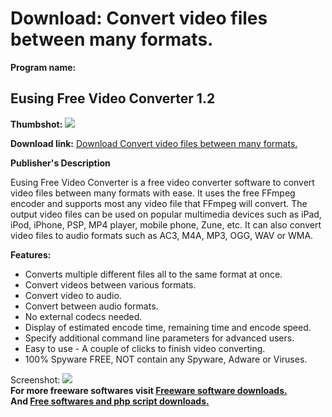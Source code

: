 # Download: Convert video files between many formats.

**Program name:**

## Eusing Free Video Converter 1.2

  
**Thumbshot:** ![](http://www.freewarefiles.com/screenshot/eusngvidcvtr1_md.jpg)   
  
**Download link:** [Download Convert video files between many formats.](http://freesoftwares.boysofts.com/Eusing-Free-Video-Converter_program_57676.html)  
  


**Publisher's Description**  
  


Eusing Free Video Converter is a free video converter software to convert video files between many formats with ease. It uses the free FFmpeg encoder and supports most any video file that FFmpeg will convert. The output video files can be used on popular multimedia devices such as iPad, iPod, iPhone, PSP, MP4 player, mobile phone, Zune, etc. It can also convert video files to audio formats such as AC3, M4A, MP3, OGG, WAV or WMA. 

**Features:**

  * Converts multiple different files all to the same format at once. 
  * Convert videos between various formats. 
  * Convert video to audio. 
  * Convert between audio formats. 
  * No external codecs needed. 
  * Display of estimated encode time, remaining time and encode speed. 
  * Specify additional command line parameters for advanced users. 
  * Easy to use - A couple of clicks to finish video converting. 
  * 100% Spyware FREE, NOT contain any Spyware, Adware or Viruses. 

  
  
Screenshot: ![](http://www.freewarefiles.com/screenshot/eusngvidcvtr1.jpg)   
**For more freeware softwares visit [Freeware software downloads.](http://freesoftwares.boysofts.com/)**   
**And [Free softwares and php script downloads.](http://www.boysofts.com/)**
